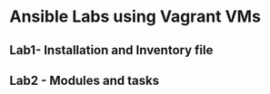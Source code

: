 # Ansible Labs using Vagrant VMs

## Lab1- Installation and Inventory file

## Lab2 - Modules and tasks